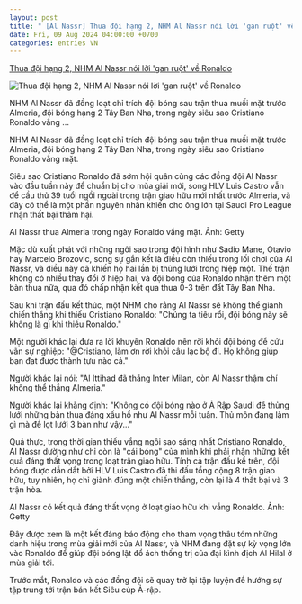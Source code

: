 ```yaml
---
layout: post
title: " [Al Nassr] Thua đội hạng 2, NHM Al Nassr nói lời 'gan ruột' về Ronaldo"
date: Fri, 09 Aug 2024 04:00:00 +0700
categories: entries VN
---
```

[Thua đội hạng 2, NHM Al Nassr nói lời 'gan ruột' về Ronaldo](https://thethao247.vn/395-thua-doi-hang-2-nhm-al-nassr-noi-loi-gan-ruot-ve-ronaldo-d338165.html)

![Thua đội hạng 2, NHM Al Nassr nói lời 'gan ruột' về Ronaldo](https://cdn-img.thethao247.vn/storage/files/tranvutung/social-thumb/2024/08/09/dlbeatsnoopcom-final-ba1mixhkjq-1723158164-060423avatar.jpg)

NHM Al Nassr đã đồng loạt chỉ trích đội bóng sau trận thua muối mặt trước Almeria, đội bóng hạng 2 Tây Ban Nha, trong ngày siêu sao Cristiano Ronaldo vắng ...

NHM Al Nassr đã đồng loạt chỉ trích đội bóng sau trận thua muối mặt trước Almeria, đội bóng hạng 2 Tây Ban Nha, trong ngày siêu sao Cristiano Ronaldo vắng mặt.

Siêu sao Cristiano Ronaldo đã sớm hội quân cùng các đồng đội Al Nassr vào đầu tuần này để chuẩn bị cho mùa giải mới, song HLV Luis Castro vẫn để cầu thủ 39 tuổi ngồi ngoài trong trận giao hữu mới nhất trước Almeria, và đây có thể là một phần nguyên nhân khiến cho ông lớn tại Saudi Pro League nhận thất bại thảm hại.

Al Nassr thua Almeria trong ngày Ronaldo vắng mặt. Ảnh: Getty

Mặc dù xuất phát với những ngôi sao trong đội hình như Sadio Mane, Otavio hay Marcelo Brozovic, song sự gắn kết là điều còn thiếu trong lối chơi của Al Nassr, và điều này đã khiến họ hai lần bị thủng lưới trong hiệp một. Thế trận không có nhiều thay đổi ở hiệp hai, và đội bóng của Ronaldo nhận thêm một bàn thua nữa, qua đó chấp nhận kết qua thua 0-3 trên đất Tây Ban Nha.

Sau khi trận đấu kết thúc, một NHM cho rằng Al Nassr sẽ không thể giành chiến thắng khi thiếu Cristiano Ronaldo: "Chúng ta tiêu rồi, đội bóng này sẽ không là gì khi thiếu Ronaldo."

Một người khác lại đưa ra lời khuyên Ronaldo nên rời khỏi đội bóng để cứu vãn sự nghiệp: "@Cristiano, làm ơn rời khỏi câu lạc bộ đi. Họ không giúp bạn đạt được thành tựu nào cả."

Người khác lại nói: "Al Ittihad đã thắng Inter Milan, còn Al Nassr thậm chí không thể thắng Almeria."

Người khác lại khẳng định: "Không có đội bóng nào ở Ả Rập Saudi để thủng lưới những bàn thua đáng xấu hổ như Al Nassr mỗi tuần. Thủ môn đang làm gì mà để lọt lưới 3 bàn như vậy..."

Quả thực, trong thời gian thiếu vắng ngôi sao sáng nhất Cristiano Ronaldo, Al Nassr dường như chỉ còn là "cái bóng" của mình khi phải nhận những kết quả đáng thất vọng trong loạt trận giao hữu. Tính cả trận đấu kể trên, đội bóng được dẫn dắt bởi HLV Luis Castro đã thi đấu tổng cộng 8 trận giao hữu, tuy nhiên, họ chỉ giành đúng một chiến thắng, còn lại là 4 thất bại và 3 trận hòa.

Al Nassr có kết quả đáng thất vọng ở loạt giao hữu khi vắng Ronaldo. Ảnh: Getty

Đây được xem là một kết đáng báo động cho tham vọng thâu tóm những danh hiệu trong mùa giải mới của Al Nassr, và NHM đang đặt sự kỳ vọng lớn vào Ronaldo để giúp đội bóng lật đổ ách thống trị của đại kình địch Al Hilal ở mùa giải tới.

Trước mắt, Ronaldo và các đồng đội sẽ quay trở lại tập luyện để hướng sự tập trung tới trận bán kết Siêu cúp Ả-rập.

